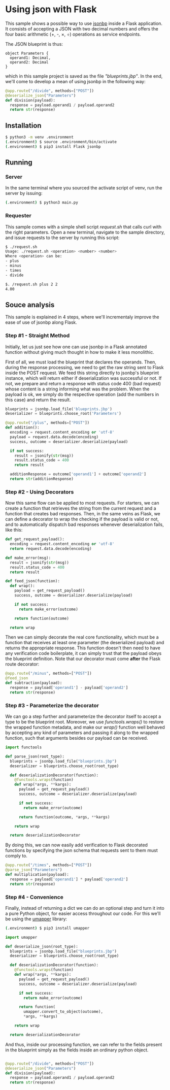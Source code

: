 # Using json with Flask

This sample shows a possible way to use [jsonbp](https://github.com/vottini/jsonbp)
inside a Flask application. It consists of accepting a JSON with two decimal numbers
and offers the four basic arithmetic (+, -, ×, ÷) operations as service endpoints.

The JSON blueprint is thus:

```
object Parameters {
  operand1: Decimal,
  operand2: Decimal
}
```
which in this sample project is saved as the file _"blueprints.jbp"_.
In the end, we'll come to develop a mean of using jsonbp in the following way:

```py
@app.route("/divide", methods=["POST"])
@deserialize_json("Parameters")
def division(payload):
  response = payload.operand1 / payload.operand2
  return str(response)
```

## Installation

```bash
$ python3 -m venv .environment
(.environment) $ source .environment/bin/activate
(.environment) $ pip3 install Flask jsonbp
```

## Running

### Server

In the same terminal where you sourced the activate script of venv,
run the server by issuing:

```bash
(.environment) $ python3 main.py
```

### Requester

This sample comes with a simple shell script _request.sh_ that
calls curl with the right parameters. Open a new terminal, navigate
to the sample directory, and issue requests to the server by running
this script:

```bash
$ ./request.sh
Usage: ./request.sh <operation> <number> <number>
Where <operation> can be:
- plus
- minus
- times
- divide

$. /request.sh plus 2 2
4.00
```

## Souce analysis

This sample is explained in 4 steps, where we'll incrementaly improve the
ease of use of jsonbp along Flask.

### Step #1 - Straight Method

Initially, let us just see how one can use jsonbp in a Flask annotated function
without giving much thought in how to make it less monolithic.

First of all, we must load the blueprint that declares the operands. Then,
during the response processing, we need to get the raw string sent to Flask
inside the POST request. We feed this string directly to jsonbp's blueprint
instance, which will return either if deserialization was successful or not.
If not, we prepare and return a response with status code 400 (bad request)
whose content is a string informing what was the problem. When the payload
is ok, we simply do the respective operation (add the numbers in this case)
and return the result.

```py
blueprints = jsonbp.load_file('blueprints.jbp')
deserializer = blueprints.choose_root('Parameters')

@app.route("/plus", methods=["POST"])
def addition():
  encoding = request.content_encoding or 'utf-8'
  payload = request.data.decode(encoding)
  success, outcome = deserializer.deserialize(payload)

  if not success:
    result = jsonify(str(msg))
    result.status_code = 400
    return result

  additionResponse = outcome['operand1'] + outcome['operand2']
  return str(additionResponse)

```

### Step #2 - Using Decorators

Now this same flow can be applied to most requests. For starters,
we can create a function that retrieves the string from the current
request and a function that creates bad responses. Then, in the same
veins as Flask, we can define a decorator to wrap the checking if the
payload is valid or not, and to automatically dispatch bad responses
whenever deserialization fails, like this:

```py
def get_request_payload():
  encoding = request.content_encoding or 'utf-8'
  return request.data.decode(encoding)

def make_error(msg):
  result = jsonify(str(msg))
  result.status_code = 400
  return result

def feed_json(function):
  def wrap():
    payload = get_request_payload()
    success, outcome = deserializer.deserialize(payload)

    if not success:
      return make_error(outcome)

    return function(outcome)

  return wrap

```

Then we can simply decorate the real core functionality, which must
be a function that receives at least one parameter (the deserialized
payload) and returns the appropriate response. This function doesn't
then need to have any verification code boilerplate, it can simply
trust that the payload obeys the blueprint definition. Note that our
decorator must come **after** the Flask route decorator:

```py
@app.route("/minus", methods=["POST"])
@feed_json
def subtraction(payload):
  response = payload['operand1'] - payload['operand2']
  return str(response)

```

### Step #3 - Parameterize the decorator

We can go a step further and parameterize the decorator itself to
accept a type to be the blueprint root. Moreover, we use _functools.wraps()_
to restore the wrapped function metadata, and make our _wrap()_
function well behaved by accepting any kind of parameters and passing
it along to the wrapped function, such that arguments besides our
payload can be received.

```py
import functools

def parse_json(root_type):
  blueprints = jsonbp.load_file("blueprints.jbp")
  deserializer = blueprints.choose_root(root_type)

  def deserializationDecorator(function):
    @functools.wraps(function)
    def wrap(*args, **kargs):
      payload = get_request_payload()
      success, outcome = deserializer.deserialize(payload)

      if not success:
        return make_error(outcome)

      return function(outcome, *args, **kargs)

    return wrap

  return deserializationDecorator
```

By doing this, we can now easily add verification to Flask decorated
functions by specifying the json schema that requests sent to them
must comply to.

```py
@app.route("/times", methods=["POST"])
@parse_json("Parameters")
def multiplication(payload):
  response = payload['operand1'] * payload['operand2']
  return str(response)

```

### Step #4 - Convenience

Finally, instead of returning a dict we can do an optional step
and turn it into a pure Python object, for easier access throughout our code. For
this we'll be using the [umapper](https://github.com/vottini/umapper) library:

```bash
(.environment) $ pip3 install umapper
```

```py
import umapper

def deserialize_json(root_type):
  blueprints = jsonbp.load_file("blueprints.jbp")
  deserializer = blueprints.choose_root(root_type)

  def deserializationDecorator(function):
    @functools.wraps(function)
    def wrap(*args, **kargs):
      payload = get_request_payload()
      success, outcome = deserializer.deserialize(payload)

      if not success:
        return make_error(outcome)

      return function(
        umapper.convert_to_object(outcome),
        *args, **kargs)

    return wrap

  return deserializationDecorator

```

And thus, inside our processing function, we can refer to
the fields present in the blueprint simply as the fields inside
an ordinary python object.

```py

@app.route("/divide", methods=["POST"])
@deserialize_json("Parameters")
def division(payload):
  response = payload.operand1 / payload.operand2
  return str(response)

```

